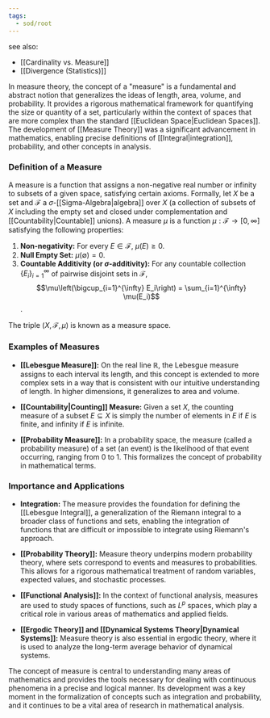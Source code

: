 ```yaml
---
tags:
  - sod/root
---
```

see also:
- [[Cardinality vs. Measure]]
- [[Divergence (Statistics)]]

In measure theory, the concept of a "measure" is a fundamental and abstract notion that generalizes the ideas of length, area, volume, and probability. It provides a rigorous mathematical framework for quantifying the size or quantity of a set, particularly within the context of spaces that are more complex than the standard [[Euclidean Space|Euclidean Spaces]]. The development of [[Measure Theory]] was a significant advancement in mathematics, enabling precise definitions of [[Integral|integration]], probability, and other concepts in analysis.

### Definition of a Measure

A measure is a function that assigns a non-negative real number or infinity to subsets of a given space, satisfying certain axioms. Formally, let $X$ be a set and $\mathcal{F}$ a $\sigma$-[[Sigma-Algebra|algebra]] over $X$ (a collection of subsets of $X$ including the empty set and closed under complementation and [[Countability|Countable]] unions). A measure $\mu$ is a function $\mu: \mathcal{F} \to [0, \infty]$ satisfying the following properties:

1. **Non-negativity:** For every $E \in \mathcal{F}$, $\mu(E) \geq 0$.
2. **Null Empty Set:** $\mu(\emptyset) = 0$.
3. **Countable Additivity (or $\sigma$-additivity):** For any countable collection $\{E_i\}_{i=1}^{\infty}$ of pairwise disjoint sets in $\mathcal{F}$, $$\mu\left(\bigcup_{i=1}^{\infty} E_i\right) = \sum_{i=1}^{\infty} \mu(E_i)$$.

The triple $(X, \mathcal{F}, \mu)$ is known as a measure space.

### Examples of Measures

- **[[Lebesgue Measure]]:** On the real line $\mathbb{R}$, the Lebesgue measure assigns to each interval its length, and this concept is extended to more complex sets in a way that is consistent with our intuitive understanding of length. In higher dimensions, it generalizes to area and volume.

- **[[Countability|Counting]] Measure:** Given a set $X$, the counting measure of a subset $E \subseteq X$ is simply the number of elements in $E$ if $E$ is finite, and infinity if $E$ is infinite.

- **[[Probability Measure]]:** In a probability space, the measure (called a probability measure) of a set (an event) is the likelihood of that event occurring, ranging from 0 to 1. This formalizes the concept of probability in mathematical terms.

### Importance and Applications

- **Integration:** The measure provides the foundation for defining the [[Lebesgue Integral]], a generalization of the Riemann integral to a broader class of functions and sets, enabling the integration of functions that are difficult or impossible to integrate using Riemann's approach.

- **[[Probability Theory]]:** Measure theory underpins modern probability theory, where sets correspond to events and measures to probabilities. This allows for a rigorous mathematical treatment of random variables, expected values, and stochastic processes.

- **[[Functional Analysis]]:** In the context of functional analysis, measures are used to study spaces of functions, such as $L^p$ spaces, which play a critical role in various areas of mathematics and applied fields.

- **[[Ergodic Theory]] and [[Dynamical Systems Theory|Dynamical Systems]]:** Measure theory is also essential in ergodic theory, where it is used to analyze the long-term average behavior of dynamical systems.

The concept of measure is central to understanding many areas of mathematics and provides the tools necessary for dealing with continuous phenomena in a precise and logical manner. Its development was a key moment in the formalization of concepts such as integration and probability, and it continues to be a vital area of research in mathematical analysis.